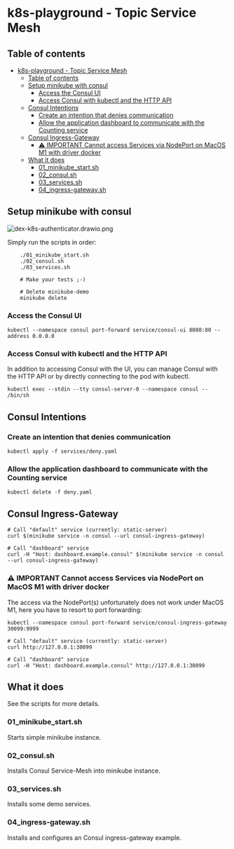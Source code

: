 # k8s-playground - Topic Service Mesh

## Table of contents

- [k8s-playground - Topic Service Mesh](#k8s-playground---topic-service-mesh)
  - [Table of contents](#table-of-contents)
  - [Setup minikube with consul](#setup-minikube-with-consul)
    - [Access the Consul UI](#access-the-consul-ui)
    - [Access Consul with kubectl and the HTTP API](#access-consul-with-kubectl-and-the-http-api)
  - [Consul Intentions](#consul-intentions)
    - [Create an intention that denies communication](#create-an-intention-that-denies-communication)
    - [Allow the application dashboard to communicate with the Counting service](#allow-the-application-dashboard-to-communicate-with-the-counting-service)
  - [Consul Ingress-Gateway](#consul-ingress-gateway)
    - [⚠️ IMPORTANT Cannot access Services via NodePort on MacOS M1 with driver docker](#️-important-cannot-access-services-via-nodeport-on-macos-m1-with-driver-docker)
  - [What it does](#what-it-does)
    - [01_minikube_start.sh](#01_minikube_startsh)
    - [02_consul.sh](#02_consulsh)
    - [03_services.sh](#03_servicessh)
    - [04_ingress-gateway.sh](#04_ingress-gatewaysh)

## Setup minikube with consul

![dex-k8s-authenticator.drawio.png](dex-k8s-authenticator.drawio.png)

Simply run the scripts in order:

        ./01_minikube_start.sh
        ./02_consul.sh
        ./03_services.sh

        # Make your tests ;-)

        # Delete minikube-demo
        minikube delete

### Access the Consul UI

    kubectl --namespace consul port-forward service/consul-ui 8080:80 --address 0.0.0.0

### Access Consul with kubectl and the HTTP API

In addition to accessing Consul with the UI, you can manage Consul with the HTTP API or by directly connecting to the pod with kubectl.

    kubectl exec --stdin --tty consul-server-0 --namespace consul -- /bin/sh

## Consul Intentions

### Create an intention that denies communication

    kubectl apply -f services/deny.yaml

### Allow the application dashboard to communicate with the Counting service

    kubectl delete -f deny.yaml

## Consul Ingress-Gateway

    # Call "default" service (currently: static-server)
    curl $(minikube service -n consul --url consul-ingress-gateway)

    # Call "dashboard" service
    curl -H "Host: dashboard.example.consul" $(minikube service -n consul --url consul-ingress-gateway)

### ⚠️ IMPORTANT Cannot access Services via NodePort on MacOS M1 with driver docker

The access via the NodePort(s) unfortunately does not work under MacOS M1, here you have to resort to port forwarding:

    kubectl --namespace consul port-forward service/consul-ingress-gateway 30099:9999

    # Call "default" service (currently: static-server)
    curl http://127.0.0.1:30099

    # Call "dashboard" service
    curl -H "Host: dashboard.example.consul" http://127.0.0.1:30099

## What it does

See the scripts for more details.

### 01_minikube_start.sh

Starts simple minikube instance.

### 02_consul.sh

Installs Consul Service-Mesh into minikube instance.

### 03_services.sh

Installs some demo services.

### 04_ingress-gateway.sh

Installs and configures an Consul ingress-gateway example.
